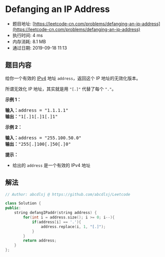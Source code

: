 # Defanging an IP Address 
- 题目地址: [https://leetcode-cn.com/problems/defanging-an-ip-address](https://leetcode-cn.com/problems/defanging-an-ip-address)
- 执行时间: 4 ms
- 内存消耗: 8.1 MB
- 通过日期: 2019-09-18 11:13

## 题目内容
<p>给你一个有效的 <a href="https://baike.baidu.com/item/IPv4" target="_blank">IPv4</a> 地址 <code>address</code>，返回这个 IP 地址的无效化版本。</p>

<p>所谓无效化 IP 地址，其实就是用 <code>"[.]"</code> 代替了每个 <code>"."</code>。</p>



<p><strong>示例 1：</strong></p>

<pre><strong>输入：</strong>address = "1.1.1.1"
<strong>输出：</strong>"1[.]1[.]1[.]1"
</pre>

<p><strong>示例 2：</strong></p>

<pre><strong>输入：</strong>address = "255.100.50.0"
<strong>输出：</strong>"255[.]100[.]50[.]0"
</pre>



<p><strong>提示：</strong></p>

<ul>
	<li>给出的 <code>address</code> 是一个有效的 IPv4 地址</li>
</ul>


## 解法
```cpp
// Author: abcdlsj @ https://github.com/abcdlsj/Leetcode

class Solution {
public:
    string defangIPaddr(string address) {
        for(int i = address.size(); i >= 0; i--){
            if(address[i] == '.'){
                address.replace(i, 1, "[.]");
            }
        }
        return address;
    }
};

```